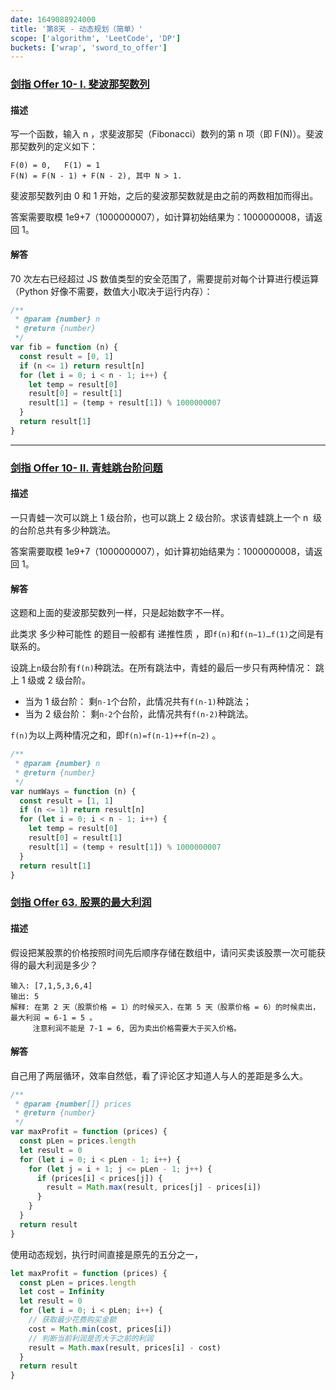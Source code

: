 ```yaml
---
date: 1649088924000
title: '第8天 - 动态规划（简单）'
scope: ['algorithm', 'LeetCode', 'DP']
buckets: ['wrap', 'sword_to_offer']
---
```


### [剑指 Offer 10- I. 斐波那契数列](https://leetcode-cn.com/problems/fei-bo-na-qi-shu-lie-lcof/)

#### 描述

写一个函数，输入 n ，求斐波那契（Fibonacci）数列的第 n 项（即 F(N)）。斐波那契数列的定义如下：

```text
F(0) = 0,   F(1) = 1
F(N) = F(N - 1) + F(N - 2), 其中 N > 1.
```

斐波那契数列由 0 和 1 开始，之后的斐波那契数就是由之前的两数相加而得出。

答案需要取模 1e9+7（1000000007），如计算初始结果为：1000000008，请返回 1。

#### 解答

70 次左右已经超过 JS 数值类型的安全范围了，需要提前对每个计算进行模运算（Python 好像不需要，数值大小取决于运行内存）：

```javascript
/**
 * @param {number} n
 * @return {number}
 */
var fib = function (n) {
  const result = [0, 1]
  if (n <= 1) return result[n]
  for (let i = 0; i < n - 1; i++) {
    let temp = result[0]
    result[0] = result[1]
    result[1] = (temp + result[1]) % 1000000007
  }
  return result[1]
}
```

---

### [剑指 Offer 10- II. 青蛙跳台阶问题](https://leetcode-cn.com/problems/qing-wa-tiao-tai-jie-wen-ti-lcof/)

#### 描述

一只青蛙一次可以跳上 1 级台阶，也可以跳上 2 级台阶。求该青蛙跳上一个 n  级的台阶总共有多少种跳法。

答案需要取模 1e9+7（1000000007），如计算初始结果为：1000000008，请返回 1。

#### 解答

这题和上面的斐波那契数列一样，只是起始数字不一样。

此类求 多少种可能性 的题目一般都有 递推性质 ，即`f(n)`和`f(n−1)…f(1)`之间是有联系的。

设跳上`n`级台阶有`f(n)`种跳法。在所有跳法中，青蛙的最后一步只有两种情况： 跳上 1 级或 2 级台阶。

- 当为 1 级台阶： 剩`n-1`个台阶，此情况共有`f(n-1)`种跳法；
- 当为 2 级台阶： 剩`n-2`个台阶，此情况共有`f(n-2)`种跳法。

`f(n)`为以上两种情况之和，即`f(n)=f(n-1)++f(n−2)` 。

```javascript
/**
 * @param {number} n
 * @return {number}
 */
var numWays = function (n) {
  const result = [1, 1]
  if (n <= 1) return result[n]
  for (let i = 0; i < n - 1; i++) {
    let temp = result[0]
    result[0] = result[1]
    result[1] = (temp + result[1]) % 1000000007
  }
  return result[1]
}
```

### [剑指 Offer 63. 股票的最大利润](https://leetcode-cn.com/problems/gu-piao-de-zui-da-li-run-lcof/)

#### 描述

假设把某股票的价格按照时间先后顺序存储在数组中，请问买卖该股票一次可能获得的最大利润是多少？

```text
输入: [7,1,5,3,6,4]
输出: 5
解释: 在第 2 天（股票价格 = 1）的时候买入，在第 5 天（股票价格 = 6）的时候卖出，最大利润 = 6-1 = 5 。
     注意利润不能是 7-1 = 6, 因为卖出价格需要大于买入价格。
```

#### 解答

自己用了两层循环，效率自然低，看了评论区才知道人与人的差距是多么大。

```javascript
/**
 * @param {number[]} prices
 * @return {number}
 */
var maxProfit = function (prices) {
  const pLen = prices.length
  let result = 0
  for (let i = 0; i < pLen - 1; i++) {
    for (let j = i + 1; j <= pLen - 1; j++) {
      if (prices[i] < prices[j]) {
        result = Math.max(result, prices[j] - prices[i])
      }
    }
  }
  return result
}
```

使用动态规划，执行时间直接是原先的五分之一，

```javascript
let maxProfit = function (prices) {
  const pLen = prices.length
  let cost = Infinity
  let result = 0
  for (let i = 0; i < pLen; i++) {
    // 获取最少花费购买金额
    cost = Math.min(cost, prices[i])
    // 判断当前利润是否大于之前的利润
    result = Math.max(result, prices[i] - cost)
  }
  return result
}
```

